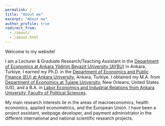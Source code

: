 ```yaml
---
permalink: /
title: "About me"
excerpt: "About me"
author_profile: true
redirect_from: 
  - /about/
  - /about.html
---
```


Welcome to my website! 

I am a Lecturer & Graduate Research/Teaching Assistant in the [Department of Economics at Ankara Yildirim Beyazit University (AYBU)](https://aybu.edu.tr/iktisat/en) in Ankara, Turkiye. I earned my Ph.D. in the [Department of Economics and Public Finance (EU) at Ankara University](https://www.ankara.edu.tr/en/), Ankara, Turkiye. I obtained my M.A. from [Department of Economics at Tulane University](https://liberalarts.tulane.edu/departments/economics), New Orleans, United States (US), and a B.A. in [Labor Economics and Industrial Relations from Ankara University, Faculty of Political Sciences](http://www.politics.ankara.edu.tr/en/anasayfa-english/). 

My main research interests lie in the areas of macroeconomics, health economics, applied econometrics, and the European Union. I have been a project assistant, webpage developer, and payment administrator in the different international and national scientific research projects.
